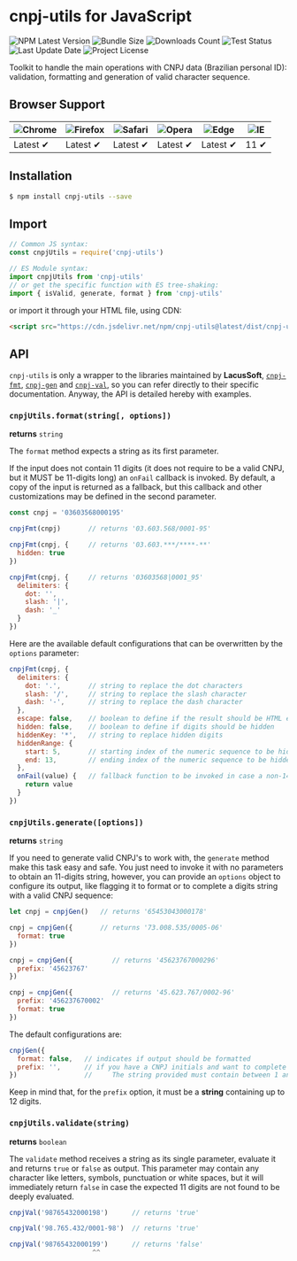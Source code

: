 # cnpj-utils for JavaScript

![NPM Latest Version](https://img.shields.io/npm/v/cnpj-utils)
![Bundle Size](https://img.shields.io/bundlephobia/min/cnpj-utils?label=bundle%20size)
![Downloads Count](https://img.shields.io/npm/dm/cnpj-utils.svg)
![Test Status](https://img.shields.io/github/actions/workflow/status/juliolmuller/cnpj-utils-js/release.yml?label=ci/cd)
![Last Update Date](https://img.shields.io/github/last-commit/juliolmuller/cnpj-utils-js)
![Project License](https://img.shields.io/github/license/juliolmuller/cnpj-utils-js)

Toolkit to handle the main operations with CNPJ data (Brazilian personal ID): validation, formatting and generation of valid character sequence.

## Browser Support

![Chrome](https://raw.github.com/alrra/browser-logos/master/src/chrome/chrome_48x48.png) | ![Firefox](https://raw.github.com/alrra/browser-logos/master/src/firefox/firefox_48x48.png) | ![Safari](https://raw.github.com/alrra/browser-logos/master/src/safari/safari_48x48.png) | ![Opera](https://raw.github.com/alrra/browser-logos/master/src/opera/opera_48x48.png) | ![Edge](https://raw.github.com/alrra/browser-logos/master/src/edge/edge_48x48.png) | ![IE](https://raw.github.com/alrra/browser-logos/master/src/archive/internet-explorer_9-11/internet-explorer_9-11_48x48.png) |
--- | --- | --- | --- | --- | --- |
Latest ✔ | Latest ✔ | Latest ✔ | Latest ✔ | Latest ✔ | 11 ✔ |

## Installation

```bash
$ npm install cnpj-utils --save
```

## Import

```js
// Common JS syntax:
const cnpjUtils = require('cnpj-utils')

// ES Module syntax:
import cnpjUtils from 'cnpj-utils'
// or get the specific function with ES tree-shaking:
import { isValid, generate, format } from 'cnpj-utils'
```

or import it through your HTML file, using CDN:

```html
<script src="https://cdn.jsdelivr.net/npm/cnpj-utils@latest/dist/cnpj-utils.min.js"></script>
```

## API

`cnpj-utils` is only a wrapper to the libraries maintained by **LacusSoft**, [`cnpj-fmt`](https://www.npmjs.com/package/@lacussoft/cnpj-fmt), [`cnpj-gen`](https://www.npmjs.com/package/@lacussoft/cnpj-gen) and [`cnpj-val`](https://www.npmjs.com/package/@lacussoft/cnpj-val), so you can refer directly to their specific documentation. Anyway, the API is detailed hereby with examples.

### `cnpjUtils.format(string[, options])`

**returns** `string`

The `format` method expects a string as its first parameter.

If the input does not contain 11 digits (it does not require to be a valid CNPJ, but it MUST be 11-digits long) an `onFail` callback is invoked. By default, a copy of the input is returned as a fallback, but this callback and other customizations may be defined in the second parameter.

```js
const cnpj = '03603568000195'

cnpjFmt(cnpj)       // returns '03.603.568/0001-95'

cnpjFmt(cnpj, {     // returns '03.603.***/****-**'
  hidden: true
})

cnpjFmt(cnpj, {     // returns '03603568|0001_95'
  delimiters: {
    dot: '',
    slash: '|',
    dash: '_'
  }
})
```

Here are the available default configurations that can be overwritten by the `options` parameter:

```js
cnpjFmt(cnpj, {
  delimiters: {
    dot: '.',       // string to replace the dot characters
    slash: '/',     // string to replace the slash character
    dash: '-',      // string to replace the dash character
  },
  escape: false,    // boolean to define if the result should be HTML escaped
  hidden: false,    // boolean to define if digits should be hidden
  hiddenKey: '*',   // string to replace hidden digits
  hiddenRange: {
    start: 5,       // starting index of the numeric sequence to be hidden (min 0)
    end: 13,        // ending index of the numeric sequence to be hidden (max 13)
  },
  onFail(value) {   // fallback function to be invoked in case a non-14-digits is passed
    return value
  }
})
```

### `cnpjUtils.generate([options])`

**returns** `string`

If you need to generate valid CNPJ's to work with, the `generate` method make this task easy and safe. You just need to invoke it with no parameters to obtain an 11-digits string, however, you can provide an `options` object to configure its output, like flagging it to format or to complete a digits string with a valid CNPJ sequence:

```js
let cnpj = cnpjGen()   // returns '65453043000178'

cnpj = cnpjGen({       // returns '73.008.535/0005-06'
  format: true
})

cnpj = cnpjGen({          // returns '45623767000296'
  prefix: '45623767'
})

cnpj = cnpjGen({          // returns '45.623.767/0002-96'
  prefix: '456237670002'
  format: true
})
```

The default configurations are:

```js
cnpjGen({
  format: false,   // indicates if output should be formatted
  prefix: '',      // if you have a CNPJ initials and want to complete it with valid digits.
})                 //     The string provided must contain between 1 and 12 digits!
```

Keep in mind that, for the `prefix` option, it must be a **string** containing up to 12 digits.

### `cnpjUtils.validate(string)`

**returns** `boolean`

The `validate` method receives a string as its single parameter, evaluate it and returns `true` or `false` as output. This parameter may contain any character like letters, symbols, punctuation or white spaces, but it will immediately return `false` in case the expected 11 digits are not found to be deeply evaluated.


```js
cnpjVal('98765432000198')      // returns 'true'

cnpjVal('98.765.432/0001-98')  // returns 'true'

cnpjVal('98765432000199')      // returns 'false'
                     ^^
```
